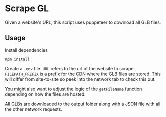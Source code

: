 # Scrape GL

Given a website's URL, this script uses puppeteer to download all GLB files.

## Usage 

Install dependencies

`npm install`

Create a `.env` file. `URL` refers to the url of the website to scrape. `FILEPATH_PREFIX` is a prefix for the CDN where the GLB files are stored. This will differ from site-to-site so peek into the network tab to check this out.

You might also want to adjust the logic of the `getFileName` function depending on how the files are hosted.

All GLBs are downloaded to the output folder along with a JSON file with all the other network requests.